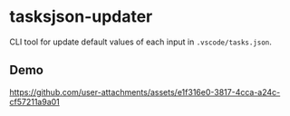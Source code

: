 # tasksjson-updater

CLI tool for update default values of each input in `.vscode/tasks.json`.

## Demo
https://github.com/user-attachments/assets/e1f316e0-3817-4cca-a24c-cf57211a9a01
